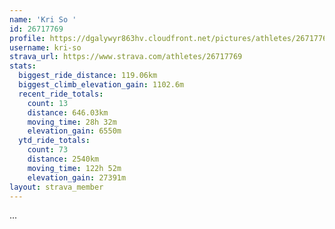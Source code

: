 ```yaml
---
name: 'Kri So '
id: 26717769
profile: https://dgalywyr863hv.cloudfront.net/pictures/athletes/26717769/7761026/14/large.jpg
username: kri-so
strava_url: https://www.strava.com/athletes/26717769
stats:
  biggest_ride_distance: 119.06km
  biggest_climb_elevation_gain: 1102.6m
  recent_ride_totals:
    count: 13
    distance: 646.03km
    moving_time: 28h 32m
    elevation_gain: 6550m
  ytd_ride_totals:
    count: 73
    distance: 2540km
    moving_time: 122h 52m
    elevation_gain: 27391m
layout: strava_member
--- 
```

...
